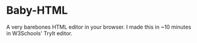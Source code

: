 # Baby-HTML
A very barebones HTML editor in your browser. I made this in ~10 minutes in W3Schools' TryIt editor.

